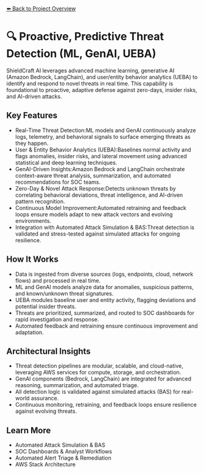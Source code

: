 [⬅️ Back to Project Overview](../../README.md) <!-- BROKEN LINK -->

# 🔍 Proactive, Predictive Threat Detection (ML, GenAI, UEBA)

ShieldCraft AI leverages advanced machine learning, generative AI (Amazon Bedrock, LangChain), and user/entity behavior analytics (UEBA) to identify and respond to novel threats in real time. This capability is foundational to proactive, adaptive defense against zero-days, insider risks, and AI-driven attacks.

## Key Features

* Real-Time Threat Detection:ML models and GenAI continuously analyze logs, telemetry, and behavioral signals to surface emerging threats as they happen.
* User & Entity Behavior Analytics (UEBA):Baselines normal activity and flags anomalies, insider risks, and lateral movement using advanced statistical and deep learning techniques.
* GenAI-Driven Insights:Amazon Bedrock and LangChain orchestrate context-aware threat analysis, summarization, and automated recommendations for SOC teams.
* Zero-Day & Novel Attack Response:Detects unknown threats by correlating behavioral deviations, threat intelligence, and AI-driven pattern recognition.
* Continuous Model Improvement:Automated retraining and feedback loops ensure models adapt to new attack vectors and evolving environments.
* Integration with Automated Attack Simulation & BAS:Threat detection is validated and stress-tested against simulated attacks for ongoing resilience.

## How It Works

* Data is ingested from diverse sources (logs, endpoints, cloud, network flows) and processed in real time.
* ML and GenAI models analyze data for anomalies, suspicious patterns, and known/unknown threat signatures.
* UEBA modules baseline user and entity activity, flagging deviations and potential insider threats.
* Threats are prioritized, summarized, and routed to SOC dashboards for rapid investigation and response.
* Automated feedback and retraining ensure continuous improvement and adaptation.

## Architectural Insights

* Threat detection pipelines are modular, scalable, and cloud-native, leveraging AWS services for compute, storage, and orchestration.
* GenAI components (Bedrock, LangChain) are integrated for advanced reasoning, summarization, and automated triage.
* All detection logic is validated against simulated attacks (BAS) for real-world assurance.
* Continuous monitoring, retraining, and feedback loops ensure resilience against evolving threats.

## Learn More

* Automated Attack Simulation & BAS
* SOC Dashboards & Analyst Workflows
* Automated Alert Triage & Remediation
* AWS Stack Architecture

<!-- Unhandled tags: li -->

<!-- Broken links detected: ../../README.md -->